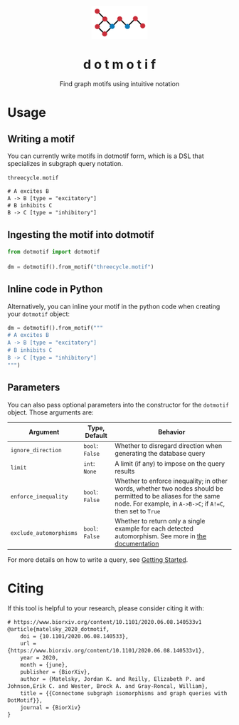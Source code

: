 <p align="center">
  <img align="center" src="./logo.png" / width="25%">
  <h1 align="center" fontsize="2em">d o t m o t i f</h1>
</p>
<p align="center">Find graph motifs using intuitive notation</p>

# Usage

## Writing a motif

You can currently write motifs in dotmotif form, which is a DSL that specializes in subgraph query notation.

`threecycle.motif`

```
# A excites B
A -> B [type = "excitatory"]
# B inhibits C
B -> C [type = "inhibitory"]
```

## Ingesting the motif into dotmotif

```python
from dotmotif import dotmotif

dm = dotmotif().from_motif("threecycle.motif")
```

## Inline code in Python

Alternatively, you can inline your motif in the python code when creating your `dotmotif` object:

```python
dm = dotmotif().from_motif("""
# A excites B
A -> B [type = "excitatory"]
# B inhibits C
B -> C [type = "inhibitory"]
""")
```

## Parameters

You can also pass optional parameters into the constructor for the `dotmotif` object. Those arguments are:

| Argument                | Type, Default   | Behavior                                                                                                                                                                       |
| ----------------------- | --------------- | ------------------------------------------------------------------------------------------------------------------------------------------------------------------------------ |
| `ignore_direction`      | `bool`: `False` | Whether to disregard direction when generating the database query                                                                                                              |
| `limit`                 | `int`: `None`   | A limit (if any) to impose on the query results                                                                                                                                |
| `enforce_inequality`    | `bool`: `False` | Whether to enforce inequality; in other words, whether two nodes should be permitted to be aliases for the same node. For example, in `A->B->C`; if `A!=C`, then set to `True` |
| `exclude_automorphisms` | `bool`: `False` | Whether to return only a single example for each detected automorphism. See more in [the documentation](docs/Automorphisms.md)                                                 |

For more details on how to write a query, see [Getting Started](docs/start.md).

# Citing

If this tool is helpful to your research, please consider citing it with:

```
# https://www.biorxiv.org/content/10.1101/2020.06.08.140533v1
@article{matelsky_2020_dotmotif,
    doi = {10.1101/2020.06.08.140533},
    url = {https://www.biorxiv.org/content/10.1101/2020.06.08.140533v1},
    year = 2020,
    month = {june},
    publisher = {BiorXiv},
    author = {Matelsky, Jordan K. and Reilly, Elizabeth P. and Johnson,Erik C. and Wester, Brock A. and Gray-Roncal, William},
    title = {{Connectome subgraph isomorphisms and graph queries with DotMotif}},
    journal = {BiorXiv}
}
```
